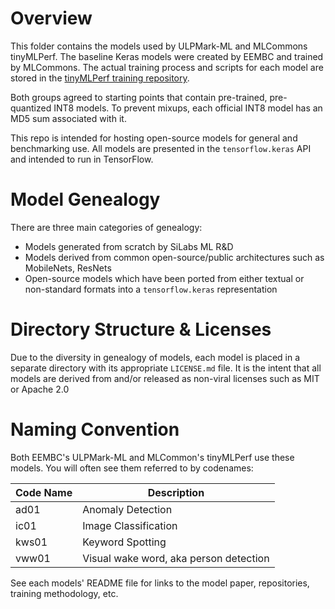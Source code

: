 # Overview

This folder contains the models used by ULPMark-ML and MLCommons tinyMLPerf. The baseline Keras models were created by EEMBC and trained by MLCommons. The actual training process and scripts for each model are stored in the [tinyMLPerf training repository](https://github.com/mlcommons/tiny).

Both groups agreed to starting points that contain pre-trained, pre-quantized INT8 models. To prevent mixups, each official INT8 model has an MD5 sum associated with it.

This repo is intended for hosting open-source models for general and benchmarking use. All models are presented in the `tensorflow.keras` API and intended to run in TensorFlow.

# Model Genealogy

There are three main categories of genealogy:

* Models generated from scratch by SiLabs ML R&D
* Models derived from common open-source/public architectures such as MobileNets, ResNets
* Open-source models which have been ported from either textual or non-standard formats into a `tensorflow.keras` representation

# Directory Structure & Licenses

Due to the diversity in genealogy of models, each model is placed in a separate directory with its appropriate `LICENSE.md` file. It is the intent that all models are derived from and/or released as non-viral licenses such as MIT or Apache 2.0

# Naming Convention

Both EEMBC's ULPMark-ML and MLCommon's tinyMLPerf use these models. You will often see them referred to by codenames:

| Code Name | Description |
| --------- | ----------- |
| ad01      | Anomaly Detection |
| ic01      | Image Classification |
| kws01     | Keyword Spotting |
| vww01     | Visual wake word, aka person detection |

See each models' README file for links to the model paper, repositories, training methodology, etc.
